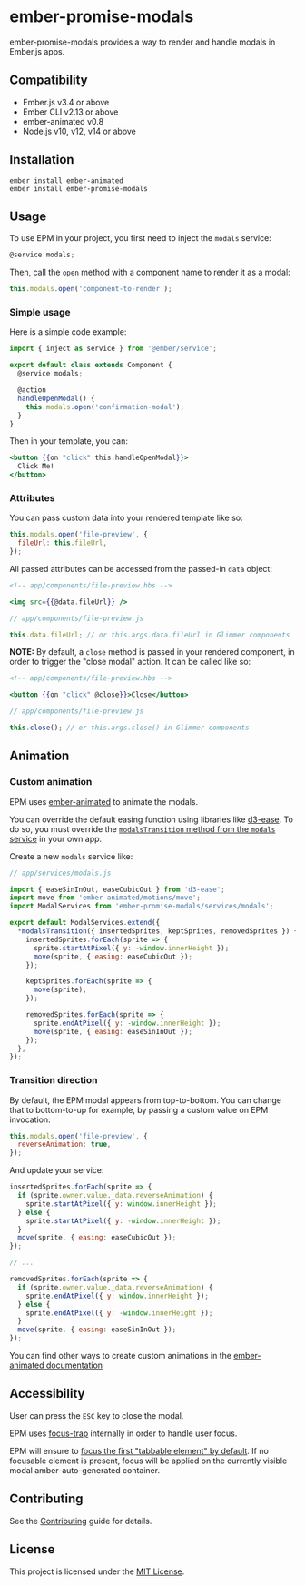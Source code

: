 # ember-promise-modals

ember-promise-modals provides a way to render and handle modals in Ember.js apps.

## Compatibility

- Ember.js v3.4 or above
- Ember CLI v2.13 or above
- ember-animated v0.8
- Node.js v10, v12, v14 or above

## Installation

```
ember install ember-animated
ember install ember-promise-modals
```

## Usage

To use EPM in your project, you first need to inject the `modals` service:

```javascript
@service modals;
```

Then, call the `open` method with a component name to render it as a modal:

```javascript
this.modals.open('component-to-render');
```

### Simple usage

Here is a simple code example:

```javascript
import { inject as service } from '@ember/service';

export default class extends Component {
  @service modals;

  @action
  handleOpenModal() {
    this.modals.open('confirmation-modal');
  }
}
```

Then in your template, you can:

```handlebars
<button {{on "click" this.handleOpenModal}}>
  Click Me!
</button>
```

### Attributes

You can pass custom data into your rendered template like so:

```javascript
this.modals.open('file-preview', {
  fileUrl: this.fileUrl,
});
```

All passed attributes can be accessed from the passed-in `data` object:

```handlebars
<!-- app/components/file-preview.hbs -->

<img src={{@data.fileUrl}} />
```

```javascript
// app/components/file-preview.js

this.data.fileUrl; // or this.args.data.fileUrl in Glimmer components
```

**NOTE:** By default, a `close` method is passed in your rendered component, in
order to trigger the "close modal" action. It can be called like so:

```handlebars
<!-- app/components/file-preview.hbs -->

<button {{on "click" @close}}>Close</button>
```

```javascript
// app/components/file-preview.js

this.close(); // or this.args.close() in Glimmer components
```

## Animation

### Custom animation

EPM uses [ember-animated](https://github.com/ember-animation/ember-animated) to
animate the modals.

You can override the default easing function using libraries like [d3-ease](https://github.com/d3/d3-ease).
To do so, you must override the [`modalsTransition` method from the `modals` service](https://github.com/simplabs/ember-promise-modals/blob/master/addon/services/modals.js#L19)
in your own app.

Create a new `modals` service like:

```javascript
// app/services/modals.js

import { easeSinInOut, easeCubicOut } from 'd3-ease';
import move from 'ember-animated/motions/move';
import ModalServices from 'ember-promise-modals/services/modals';

export default ModalServices.extend({
  *modalsTransition({ insertedSprites, keptSprites, removedSprites }) {
    insertedSprites.forEach(sprite => {
      sprite.startAtPixel({ y: -window.innerHeight });
      move(sprite, { easing: easeCubicOut });
    });

    keptSprites.forEach(sprite => {
      move(sprite);
    });

    removedSprites.forEach(sprite => {
      sprite.endAtPixel({ y: -window.innerHeight });
      move(sprite, { easing: easeSinInOut });
    });
  },
});
```

### Transition direction

By default, the EPM modal appears from top-to-bottom. You can change that to
bottom-to-up for example, by passing a custom value on EPM invocation:

```javascript
this.modals.open('file-preview', {
  reverseAnimation: true,
});
```

And update your service:

```javascript
insertedSprites.forEach(sprite => {
  if (sprite.owner.value._data.reverseAnimation) {
    sprite.startAtPixel({ y: window.innerHeight });
  } else {
    sprite.startAtPixel({ y: -window.innerHeight });
  }
  move(sprite, { easing: easeCubicOut });
});

// ...

removedSprites.forEach(sprite => {
  if (sprite.owner.value._data.reverseAnimation) {
    sprite.endAtPixel({ y: window.innerHeight });
  } else {
    sprite.endAtPixel({ y: -window.innerHeight });
  }
  move(sprite, { easing: easeSinInOut });
});
```

You can find other ways to create custom animations in the [ember-animated documentation](https://ember-animation.github.io/ember-animated/docs/transitions#custom)

## Accessibility

User can press the `ESC` key to close the modal.

EPM uses [focus-trap](https://github.com/davidtheclark/focus-trap) internally
in order to handle user focus.

EPM will ensure to [focus the first "tabbable element" by default](https://www.w3.org/TR/wai-aria-practices-1.1/#dialog_modal).
If no focusable element is present, focus will be applied on the currently
visible modal amber-auto-generated container.

## Contributing

See the [Contributing](CONTRIBUTING.md) guide for details.

## License

This project is licensed under the [MIT License](LICENSE.md).
